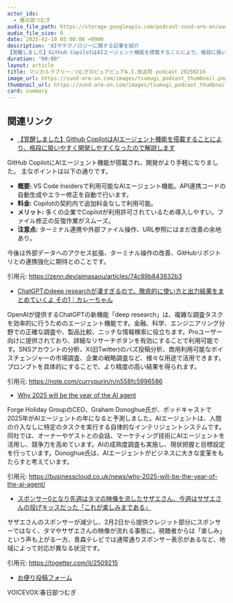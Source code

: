 ```yaml
---
actor_ids:
  - 春日部つむぎ
audio_file_path: https://storage.googleapis.com/podcast-zund-arm-on/audio/マジカルラブリー☆つむぎのピュアピュアA.I.放送局_podcast_20250210.mp3
audio_file_size: 0
date: 2025-02-10 05:00:00 +0900
description: 'AIやテクノロジーに関する記事を紹介  
【覚醒しました】Github CopilotはAIエージェント機能を搭載することにより、格段に扱いやすく開発しやすくなったので解説します、ChatGPTのdeep researchが凄すぎるので、徹底的に使い方と出力結果をまとめていくよ その1｜カレーちゃん、Why 2025 will be the year of the AI agent、スポンサー0となり先週はタマの映像を流したサザエさん、今週はサザエさんの投げキッスだった「これが楽しみまである」'
duration: "00:00"
layout: article
title: マジカルラブリー☆つむぎのピュアピュアA.I.放送局 podcast 20250210
image_url: https://zund-arm-on.com/images/tsumugi_podcast_thumbnail.png
thumbnail_url: https://zund-arm-on.com/images/tsumugi_podcast_thumbnail.png
card: summary
---
```


## 関連リンク


- [【覚醒しました】Github CopilotはAIエージェント機能を搭載することにより、格段に扱いやすく開発しやすくなったので解説します](https://zenn.dev/aimasaou/articles/74c89b843832b3)  


GitHub CopilotにAIエージェント機能が搭載され、開発がより手軽になりました。
主なポイントは以下の通りです。

*   **概要:** VS Code Insidersで利用可能なAIエージェント機能。API連携コードの自動生成やエラー修正を自動で行います。
*   **料金:** Copilotの契約内で追加料金なしで利用可能。
*   **メリット:** 多くの企業でCopilotが利用許可されているため導入しやすい。ファイル修正の反復作業がスムーズ。
*   **注意点:** ターミナル連携や外部ファイル操作、URL参照にはまだ改善の余地あり。

今後は外部データへのアクセス拡張、ターミナル操作の改善、GitHubリポジトリとの連携強化に期待とのことです。


引用元: https://zenn.dev/aimasaou/articles/74c89b843832b3


- [ChatGPTのdeep researchが凄すぎるので、徹底的に使い方と出力結果をまとめていくよ その1｜カレーちゃん](https://note.com/currypurin/n/n558fc5996586)  


OpenAIが提供するChatGPTの新機能「deep research」は、複雑な調査タスクを効率的に行うためのエージェント機能です。金融、科学、エンジニアリング分野での正確な調査や、製品比較、ニッチな情報検索に役立ちます。Proユーザー向けに提供されており、詳細なリサーチボタンを有効にすることで利用可能です。SNSアカウントの分析、X(旧Twitter)のバズ投稿分析、商用利用可能なボイスチェンジャーの市場調査、企業の戦略調査など、様々な用途で活用できます。プロンプトを具体的にすることで、より精度の高い結果を得られます。

引用元: https://note.com/currypurin/n/n558fc5996586


- [Why 2025 will be the year of the AI agent](https://businesscloud.co.uk/news/why-2025-will-be-the-year-of-the-ai-agent/)  


Forge Holiday GroupのCEO、Graham Donoghue氏が、ポッドキャストで2025年がAIエージェントの年になると予測しました。AIエージェントは、人間の介入なしに特定のタスクを実行する自律的なインテリジェントシステムです。同社では、オーナーやゲストとの会話、マーケティング技術にAIエージェントを活用し、競争力を高めています。AIの成熟度調査も実施し、現状把握と目標設定を行っています。Donoghue氏は、AIエージェントがビジネスに大きな変革をもたらすと考えています。


引用元: https://businesscloud.co.uk/news/why-2025-will-be-the-year-of-the-ai-agent/


- [スポンサー0となり先週はタマの映像を流したサザエさん、今週はサザエさんの投げキッスだった「これが楽しみまである」](https://togetter.com/li/2509215)  


サザエさんのスポンサーが減少し、2月2日から提供クレジット部分にスポンサーではなく、タマやサザエさんの映像が流れる事態に。視聴者からは「楽しみ」という声も上がる一方、青森テレビでは通常通りスポンサー表示があるなど、地域によって対応が異なる状況です。


引用元: https://togetter.com/li/2509215



- [お便り投稿フォーム](https://forms.gle/ffg4JTfqdiqK62qf9)

VOICEVOX:春日部つむぎ
